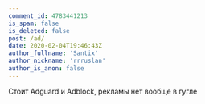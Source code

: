 ```yaml
---
comment_id: 4783441213
is_spam: false
is_deleted: false
post: /ad/
date: 2020-02-04T19:46:43Z
author_fullname: 'Santix'
author_nickname: 'rrruslan'
author_is_anon: false
---
```


<p>Стоит Adguard и Adblock, рекламы нет вообще в гугле</p>
